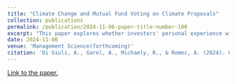 ```yaml
---
title: "Climate Change and Mutual Fund Voting on Climate Proposals"
collection: publications
permalink: /publication/2024-11-06-paper-title-number-100
excerpt: "This paper explores whether investors' personal experience with climate change affects their voting behavior on climate-change-related proposals. We find that fund managers exposed to abnormally hot temperatures are significantly more likely to support climate proposals. We further show that the effect is persistent. We observe significant heterogeneity in the effect of hot temperatures, depending on firm-level climate risk, the quality of the proposals, fund investment strategy, and prior awareness of climate change. Fund managers’ personal experience with climate change matters for the outcome of climate proposals as it affects the aggregate support they receive. Fund managers exposed to abnormally hot temperatures are also more likely to divest from stocks with greater exposure to climate change."
date: 2024-11-06
venue: 'Management Science(forthcoming)'
citation: 'Di Giuli, A., Garel, A., Michaely, R., & Romec, A. (2024). Climate Change and Mutual Fund Voting on Climate Proposals. Management Science (forthcoming).'
---
```


[Link to the paper.](https://papers.ssrn.com/sol3/papers.cfm?abstract_id=3997730)
